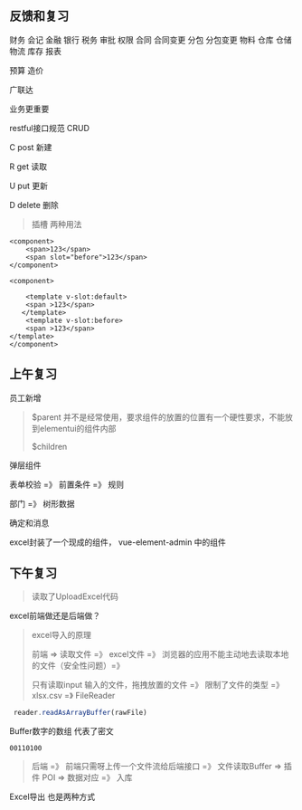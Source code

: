 ## 反馈和复习

财务 会记 金融 银行 税务  审批  权限  合同 合同变更  分包 分包变更 物料  仓库 仓储  物流  库存 报表 

预算   造价 

广联达 

业务更重要



restful接口规范  CRUD

C   post  新建

R   get   读取

U  put   更新

D delete  删除 

> 插槽 两种用法 

```vue
<component>
    <span>123</span>
    <span slot="before">123</span>
</component>
```

```vue
<component>
    
    <template v-slot:default>
    <span >123</span>
   </template>
    <template v-slot:before>
    <span >123</span>
</template>
</component>
```

## 上午复习

员工新增

>  $parent 并不是经常使用，要求组件的放置的位置有一个硬性要求，不能放到elementui的组件内部
>
> $children

弹层组件

表单校验 =》 前置条件 =》 规则

部门 =》 树形数据

确定和消息

excel封装了一个现成的组件， vue-element-admin 中的组件

## 下午复习

>    读取了UploadExcel代码

excel前端做还是后端做？

>    excel导入的原理
>
> 前端   => 读取文件 =》 excel文件 =》 浏览器的应用不能主动地去读取本地的文件（安全性问题）=》 
>
> 只有读取input 输入的文件，拖拽放置的文件 =》 限制了文件的类型 =》 xlsx.csv  =》 FileReader

```js
 reader.readAsArrayBuffer(rawFile)
```

Buffer数字的数组 代表了密文

```vue
00110100
```



>  后端 =》 前端只需呀上传一个文件流给后端接口  =》 文件读取Buffer => 插件  POI => 数据对应  =》 入库

Excel导出 也是两种方式

